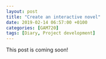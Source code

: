 ```yaml
---
layout: post
title: "Create an interactive novel"
date: 2019-02-14 06:57:00 +0100
categories: [GAM720]
tags: [Diary, Project development]
---
```


This post is coming soon!
